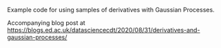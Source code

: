 Example code for using samples of derivatives with Gaussian Processes. 

Accompanying blog post at https://blogs.ed.ac.uk/datasciencecdt/2020/08/31/derivatives-and-gaussian-processes/
